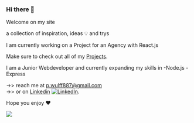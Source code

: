 <!--
**devwulff/devwulff** is a ✨ _special_ ✨ repository because its `README.md` (this file) appears on your GitHub profile.-->

<!--- 
- 🔭 I’m currently working on a Project for an Agency with React.js
- 🌱 I’m currently learning Node.js and Express
👯 I’m looking to collaborate on ...
- 🤔 I’m looking for help with ...

- 📫 How to reach me: 
- 😄 Pronouns: ...
- ⚡ Fun fact: ...
-->

### Hi there 👋

Welcome on my site

a collection of inspiration, ideas 💡 and trys 

I am currently working on a Project for an Agency with React.js

Make sure to check out all of my <a href="https://github.com/stars/devwulff/lists/projects">Projects</a>.

I am a Junior Webdeveloper and currently expanding my skills in
-Node.js
-Express

->> reach me at <a href="mailto:p.wulff887@gmail.com">p.wulff887@gmail.com</a><br>
->> or on <a href="https://www.linkedin.com/in/devwulff/">Linkedin</a> [![LinkedIn][2.2]][2].

<!-- Icons -->

[2.2]: https://raw.githubusercontent.com/MartinHeinz/MartinHeinz/master/linkedin-3-16.png

<!-- Links to your social media accounts -->

[2]: https://www.linkedin.com/in/devwulff/

Hope you enjoy ♥️

<img align="center" src="https://github-readme-stats.vercel.app/api?username=devwulff&theme=dracula&include_all_commits" />
